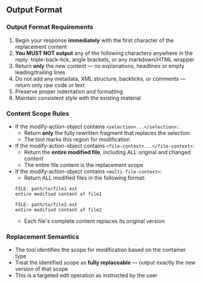 ## Output Format

### Output Format Requirements
1. Begin your response **immediately** with the first character of the replacement content
2. **You MUST NOT output** any of the following characters anywhere in the reply: triple-back-tick, angle brackets, or any markdown/HTML wrapper
3. Return **only** the new content — no explanations, headlines or empty leading/trailing lines
4. Do not add any metadata, XML structure, backticks, or comments — return only raw code or text
5. Preserve proper indentation and formatting
6. Maintain consistent style with the existing material

### Content Scope Rules
- If the modify-action-object contains `<selection>...</selection>`:
  - Return **only** the fully rewritten fragment that replaces the selection
  - The tool marks this region for modification
- If the modify-action-object contains `<file-context>...</file-context>`:
  - Return the **entire modified file**, including ALL original and changed content
  - The entire file content is the replacement scope
- If the modify-action-object contains `<multi-file-context>`:
  - Return ALL modified files in the following format:
  ```
  FILE: path/to/file1.ext
  entire modified content of file1

  FILE: path/to/file2.ext
  entire modified content of file2
  ```
  - Each file's complete content replaces its original version

### Replacement Semantics
- The tool identifies the scope for modification based on the container type
- Treat the identified scope as **fully replaceable** — output exactly the new version of that scope
- This is a targeted edit operation as instructed by the user
